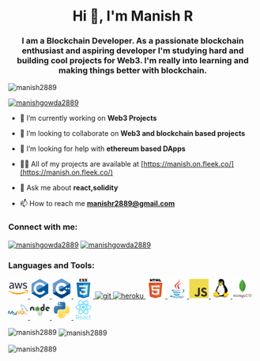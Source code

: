 <h1 align="center">Hi 👋, I'm Manish R</h1>
<h3 align="center">I am a Blockchain Developer. As a passionate blockchain enthusiast and aspiring developer I'm studying hard and building cool projects for Web3. I'm really into learning and making things better with blockchain.</h3>

<p align="left"> <img src="https://komarev.com/ghpvc/?username=manish2889&label=Profile%20views&color=0e75b6&style=flat" alt="manish2889" /> </p>

<p align="left"> <a href="https://twitter.com/manishgowda2889" target="blank"><img src="https://img.shields.io/twitter/follow/manishgowda2889?logo=twitter&style=for-the-badge" alt="manishgowda2889" /></a> </p>

- 🔭 I’m currently working on **Web3 Projects**

- 👯 I’m looking to collaborate on **Web3 and blockchain based projects**

- 🤝 I’m looking for help with **ethereum based DApps**

- 👨‍💻 All of my projects are available at [https://manish.on.fleek.co/](https://manish.on.fleek.co/)

- 💬 Ask me about **react,solidity**

- 📫 How to reach me **manishr2889@gmail.com**

<h3 align="left">Connect with me:</h3>
<p align="left">
<a href="https://twitter.com/manishgowda2889" target="blank"><img align="center" src="https://raw.githubusercontent.com/rahuldkjain/github-profile-readme-generator/master/src/images/icons/Social/twitter.svg" alt="manishgowda2889" height="30" width="40" /></a>
<a href="https://linkedin.com/in/manishgowda2889" target="blank"><img align="center" src="https://raw.githubusercontent.com/rahuldkjain/github-profile-readme-generator/master/src/images/icons/Social/linked-in-alt.svg" alt="manishgowda2889" height="30" width="40" /></a>
</p>

<h3 align="left">Languages and Tools:</h3>
<p align="left"> <a href="https://aws.amazon.com" target="_blank" rel="noreferrer"> <img src="https://raw.githubusercontent.com/devicons/devicon/master/icons/amazonwebservices/amazonwebservices-original-wordmark.svg" alt="aws" width="40" height="40"/> </a> <a href="https://www.cprogramming.com/" target="_blank" rel="noreferrer"> <img src="https://raw.githubusercontent.com/devicons/devicon/master/icons/c/c-original.svg" alt="c" width="40" height="40"/> </a> <a href="https://www.w3schools.com/cpp/" target="_blank" rel="noreferrer"> <img src="https://raw.githubusercontent.com/devicons/devicon/master/icons/cplusplus/cplusplus-original.svg" alt="cplusplus" width="40" height="40"/> </a> <a href="https://www.w3schools.com/css/" target="_blank" rel="noreferrer"> <img src="https://raw.githubusercontent.com/devicons/devicon/master/icons/css3/css3-original-wordmark.svg" alt="css3" width="40" height="40"/> </a> <a href="https://git-scm.com/" target="_blank" rel="noreferrer"> <img src="https://www.vectorlogo.zone/logos/git-scm/git-scm-icon.svg" alt="git" width="40" height="40"/> </a> <a href="https://heroku.com" target="_blank" rel="noreferrer"> <img src="https://www.vectorlogo.zone/logos/heroku/heroku-icon.svg" alt="heroku" width="40" height="40"/> </a> <a href="https://www.w3.org/html/" target="_blank" rel="noreferrer"> <img src="https://raw.githubusercontent.com/devicons/devicon/master/icons/html5/html5-original-wordmark.svg" alt="html5" width="40" height="40"/> </a> <a href="https://www.java.com" target="_blank" rel="noreferrer"> <img src="https://raw.githubusercontent.com/devicons/devicon/master/icons/java/java-original.svg" alt="java" width="40" height="40"/> </a> <a href="https://developer.mozilla.org/en-US/docs/Web/JavaScript" target="_blank" rel="noreferrer"> <img src="https://raw.githubusercontent.com/devicons/devicon/master/icons/javascript/javascript-original.svg" alt="javascript" width="40" height="40"/> </a> <a href="https://www.linux.org/" target="_blank" rel="noreferrer"> <img src="https://raw.githubusercontent.com/devicons/devicon/master/icons/linux/linux-original.svg" alt="linux" width="40" height="40"/> </a> <a href="https://www.mongodb.com/" target="_blank" rel="noreferrer"> <img src="https://raw.githubusercontent.com/devicons/devicon/master/icons/mongodb/mongodb-original-wordmark.svg" alt="mongodb" width="40" height="40"/> </a> <a href="https://www.mysql.com/" target="_blank" rel="noreferrer"> <img src="https://raw.githubusercontent.com/devicons/devicon/master/icons/mysql/mysql-original-wordmark.svg" alt="mysql" width="40" height="40"/> </a> <a href="https://nodejs.org" target="_blank" rel="noreferrer"> <img src="https://raw.githubusercontent.com/devicons/devicon/master/icons/nodejs/nodejs-original-wordmark.svg" alt="nodejs" width="40" height="40"/> </a> <a href="https://www.python.org" target="_blank" rel="noreferrer"> <img src="https://raw.githubusercontent.com/devicons/devicon/master/icons/python/python-original.svg" alt="python" width="40" height="40"/> </a> <a href="https://reactjs.org/" target="_blank" rel="noreferrer"> <img src="https://raw.githubusercontent.com/devicons/devicon/master/icons/react/react-original-wordmark.svg" alt="react" width="40" height="40"/> </a> </p>

<p><img align="left" src="https://github-readme-stats.vercel.app/api/top-langs?username=manish2889&show_icons=true&locale=en&layout=compact" alt="manish2889" /></p>

<p>&nbsp;<img align="center" src="https://github-readme-stats.vercel.app/api?username=manish2889&show_icons=true&locale=en" alt="manish2889" /></p>

<p><img align="center" src="https://github-readme-streak-stats.herokuapp.com/?user=manish2889&" alt="manish2889" /></p>
